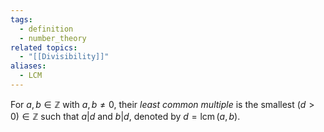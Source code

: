 ```yaml
---
tags:
  - definition
  - number_theory
related topics:
  - "[[Divisibility]]"
aliases:
  - LCM
---
```

For $a,b\in\mathbb{Z}$ with $a,b\neq 0$, their _least common multiple_ is the smallest $(d>0)\in\mathbb{Z}$ such that $a|d$ and $b|d$, denoted by $d=\operatorname{lcm}(a,b)$.